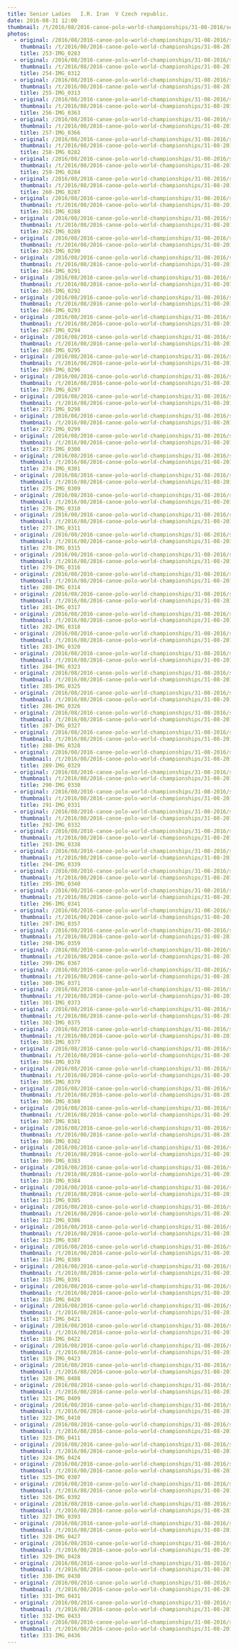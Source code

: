 ```yaml
---
title: Senior Ladies   I.R. Iran  V Czech republic.
date: 2016-08-31 12:00
thumbnail: /t/2016/08/2016-canoe-polo-world-championships/31-08-2016/senior-ladies-ir-iran-v-czech-republic/253-img_0283.jpg
photos:
  - original: /2016/08/2016-canoe-polo-world-championships/31-08-2016/senior-ladies-ir-iran-v-czech-republic/253-img_0283.jpg
    thumbnail: /t/2016/08/2016-canoe-polo-world-championships/31-08-2016/senior-ladies-ir-iran-v-czech-republic/253-img_0283.jpg
    title: 253-IMG_0283
  - original: /2016/08/2016-canoe-polo-world-championships/31-08-2016/senior-ladies-ir-iran-v-czech-republic/254-img_0312.jpg
    thumbnail: /t/2016/08/2016-canoe-polo-world-championships/31-08-2016/senior-ladies-ir-iran-v-czech-republic/254-img_0312.jpg
    title: 254-IMG_0312
  - original: /2016/08/2016-canoe-polo-world-championships/31-08-2016/senior-ladies-ir-iran-v-czech-republic/255-img_0313.jpg
    thumbnail: /t/2016/08/2016-canoe-polo-world-championships/31-08-2016/senior-ladies-ir-iran-v-czech-republic/255-img_0313.jpg
    title: 255-IMG_0313
  - original: /2016/08/2016-canoe-polo-world-championships/31-08-2016/senior-ladies-ir-iran-v-czech-republic/256-img_0363.jpg
    thumbnail: /t/2016/08/2016-canoe-polo-world-championships/31-08-2016/senior-ladies-ir-iran-v-czech-republic/256-img_0363.jpg
    title: 256-IMG_0363
  - original: /2016/08/2016-canoe-polo-world-championships/31-08-2016/senior-ladies-ir-iran-v-czech-republic/257-img_0366.jpg
    thumbnail: /t/2016/08/2016-canoe-polo-world-championships/31-08-2016/senior-ladies-ir-iran-v-czech-republic/257-img_0366.jpg
    title: 257-IMG_0366
  - original: /2016/08/2016-canoe-polo-world-championships/31-08-2016/senior-ladies-ir-iran-v-czech-republic/258-img_0282.jpg
    thumbnail: /t/2016/08/2016-canoe-polo-world-championships/31-08-2016/senior-ladies-ir-iran-v-czech-republic/258-img_0282.jpg
    title: 258-IMG_0282
  - original: /2016/08/2016-canoe-polo-world-championships/31-08-2016/senior-ladies-ir-iran-v-czech-republic/259-img_0284.jpg
    thumbnail: /t/2016/08/2016-canoe-polo-world-championships/31-08-2016/senior-ladies-ir-iran-v-czech-republic/259-img_0284.jpg
    title: 259-IMG_0284
  - original: /2016/08/2016-canoe-polo-world-championships/31-08-2016/senior-ladies-ir-iran-v-czech-republic/260-img_0287.jpg
    thumbnail: /t/2016/08/2016-canoe-polo-world-championships/31-08-2016/senior-ladies-ir-iran-v-czech-republic/260-img_0287.jpg
    title: 260-IMG_0287
  - original: /2016/08/2016-canoe-polo-world-championships/31-08-2016/senior-ladies-ir-iran-v-czech-republic/261-img_0288.jpg
    thumbnail: /t/2016/08/2016-canoe-polo-world-championships/31-08-2016/senior-ladies-ir-iran-v-czech-republic/261-img_0288.jpg
    title: 261-IMG_0288
  - original: /2016/08/2016-canoe-polo-world-championships/31-08-2016/senior-ladies-ir-iran-v-czech-republic/262-img_0289.jpg
    thumbnail: /t/2016/08/2016-canoe-polo-world-championships/31-08-2016/senior-ladies-ir-iran-v-czech-republic/262-img_0289.jpg
    title: 262-IMG_0289
  - original: /2016/08/2016-canoe-polo-world-championships/31-08-2016/senior-ladies-ir-iran-v-czech-republic/263-img_0290.jpg
    thumbnail: /t/2016/08/2016-canoe-polo-world-championships/31-08-2016/senior-ladies-ir-iran-v-czech-republic/263-img_0290.jpg
    title: 263-IMG_0290
  - original: /2016/08/2016-canoe-polo-world-championships/31-08-2016/senior-ladies-ir-iran-v-czech-republic/264-img_0291.jpg
    thumbnail: /t/2016/08/2016-canoe-polo-world-championships/31-08-2016/senior-ladies-ir-iran-v-czech-republic/264-img_0291.jpg
    title: 264-IMG_0291
  - original: /2016/08/2016-canoe-polo-world-championships/31-08-2016/senior-ladies-ir-iran-v-czech-republic/265-img_0292.jpg
    thumbnail: /t/2016/08/2016-canoe-polo-world-championships/31-08-2016/senior-ladies-ir-iran-v-czech-republic/265-img_0292.jpg
    title: 265-IMG_0292
  - original: /2016/08/2016-canoe-polo-world-championships/31-08-2016/senior-ladies-ir-iran-v-czech-republic/266-img_0293.jpg
    thumbnail: /t/2016/08/2016-canoe-polo-world-championships/31-08-2016/senior-ladies-ir-iran-v-czech-republic/266-img_0293.jpg
    title: 266-IMG_0293
  - original: /2016/08/2016-canoe-polo-world-championships/31-08-2016/senior-ladies-ir-iran-v-czech-republic/267-img_0294.jpg
    thumbnail: /t/2016/08/2016-canoe-polo-world-championships/31-08-2016/senior-ladies-ir-iran-v-czech-republic/267-img_0294.jpg
    title: 267-IMG_0294
  - original: /2016/08/2016-canoe-polo-world-championships/31-08-2016/senior-ladies-ir-iran-v-czech-republic/268-img_0295.jpg
    thumbnail: /t/2016/08/2016-canoe-polo-world-championships/31-08-2016/senior-ladies-ir-iran-v-czech-republic/268-img_0295.jpg
    title: 268-IMG_0295
  - original: /2016/08/2016-canoe-polo-world-championships/31-08-2016/senior-ladies-ir-iran-v-czech-republic/269-img_0296.jpg
    thumbnail: /t/2016/08/2016-canoe-polo-world-championships/31-08-2016/senior-ladies-ir-iran-v-czech-republic/269-img_0296.jpg
    title: 269-IMG_0296
  - original: /2016/08/2016-canoe-polo-world-championships/31-08-2016/senior-ladies-ir-iran-v-czech-republic/270-img_0297.jpg
    thumbnail: /t/2016/08/2016-canoe-polo-world-championships/31-08-2016/senior-ladies-ir-iran-v-czech-republic/270-img_0297.jpg
    title: 270-IMG_0297
  - original: /2016/08/2016-canoe-polo-world-championships/31-08-2016/senior-ladies-ir-iran-v-czech-republic/271-img_0298.jpg
    thumbnail: /t/2016/08/2016-canoe-polo-world-championships/31-08-2016/senior-ladies-ir-iran-v-czech-republic/271-img_0298.jpg
    title: 271-IMG_0298
  - original: /2016/08/2016-canoe-polo-world-championships/31-08-2016/senior-ladies-ir-iran-v-czech-republic/272-img_0299.jpg
    thumbnail: /t/2016/08/2016-canoe-polo-world-championships/31-08-2016/senior-ladies-ir-iran-v-czech-republic/272-img_0299.jpg
    title: 272-IMG_0299
  - original: /2016/08/2016-canoe-polo-world-championships/31-08-2016/senior-ladies-ir-iran-v-czech-republic/273-img_0300.jpg
    thumbnail: /t/2016/08/2016-canoe-polo-world-championships/31-08-2016/senior-ladies-ir-iran-v-czech-republic/273-img_0300.jpg
    title: 273-IMG_0300
  - original: /2016/08/2016-canoe-polo-world-championships/31-08-2016/senior-ladies-ir-iran-v-czech-republic/274-img_0301.jpg
    thumbnail: /t/2016/08/2016-canoe-polo-world-championships/31-08-2016/senior-ladies-ir-iran-v-czech-republic/274-img_0301.jpg
    title: 274-IMG_0301
  - original: /2016/08/2016-canoe-polo-world-championships/31-08-2016/senior-ladies-ir-iran-v-czech-republic/275-img_0309.jpg
    thumbnail: /t/2016/08/2016-canoe-polo-world-championships/31-08-2016/senior-ladies-ir-iran-v-czech-republic/275-img_0309.jpg
    title: 275-IMG_0309
  - original: /2016/08/2016-canoe-polo-world-championships/31-08-2016/senior-ladies-ir-iran-v-czech-republic/276-img_0310.jpg
    thumbnail: /t/2016/08/2016-canoe-polo-world-championships/31-08-2016/senior-ladies-ir-iran-v-czech-republic/276-img_0310.jpg
    title: 276-IMG_0310
  - original: /2016/08/2016-canoe-polo-world-championships/31-08-2016/senior-ladies-ir-iran-v-czech-republic/277-img_0311.jpg
    thumbnail: /t/2016/08/2016-canoe-polo-world-championships/31-08-2016/senior-ladies-ir-iran-v-czech-republic/277-img_0311.jpg
    title: 277-IMG_0311
  - original: /2016/08/2016-canoe-polo-world-championships/31-08-2016/senior-ladies-ir-iran-v-czech-republic/278-img_0315.jpg
    thumbnail: /t/2016/08/2016-canoe-polo-world-championships/31-08-2016/senior-ladies-ir-iran-v-czech-republic/278-img_0315.jpg
    title: 278-IMG_0315
  - original: /2016/08/2016-canoe-polo-world-championships/31-08-2016/senior-ladies-ir-iran-v-czech-republic/279-img_0316.jpg
    thumbnail: /t/2016/08/2016-canoe-polo-world-championships/31-08-2016/senior-ladies-ir-iran-v-czech-republic/279-img_0316.jpg
    title: 279-IMG_0316
  - original: /2016/08/2016-canoe-polo-world-championships/31-08-2016/senior-ladies-ir-iran-v-czech-republic/280-img_0314.jpg
    thumbnail: /t/2016/08/2016-canoe-polo-world-championships/31-08-2016/senior-ladies-ir-iran-v-czech-republic/280-img_0314.jpg
    title: 280-IMG_0314
  - original: /2016/08/2016-canoe-polo-world-championships/31-08-2016/senior-ladies-ir-iran-v-czech-republic/281-img_0317.jpg
    thumbnail: /t/2016/08/2016-canoe-polo-world-championships/31-08-2016/senior-ladies-ir-iran-v-czech-republic/281-img_0317.jpg
    title: 281-IMG_0317
  - original: /2016/08/2016-canoe-polo-world-championships/31-08-2016/senior-ladies-ir-iran-v-czech-republic/282-img_0318.jpg
    thumbnail: /t/2016/08/2016-canoe-polo-world-championships/31-08-2016/senior-ladies-ir-iran-v-czech-republic/282-img_0318.jpg
    title: 282-IMG_0318
  - original: /2016/08/2016-canoe-polo-world-championships/31-08-2016/senior-ladies-ir-iran-v-czech-republic/283-img_0320.jpg
    thumbnail: /t/2016/08/2016-canoe-polo-world-championships/31-08-2016/senior-ladies-ir-iran-v-czech-republic/283-img_0320.jpg
    title: 283-IMG_0320
  - original: /2016/08/2016-canoe-polo-world-championships/31-08-2016/senior-ladies-ir-iran-v-czech-republic/284-img_0323.jpg
    thumbnail: /t/2016/08/2016-canoe-polo-world-championships/31-08-2016/senior-ladies-ir-iran-v-czech-republic/284-img_0323.jpg
    title: 284-IMG_0323
  - original: /2016/08/2016-canoe-polo-world-championships/31-08-2016/senior-ladies-ir-iran-v-czech-republic/285-img_0325.jpg
    thumbnail: /t/2016/08/2016-canoe-polo-world-championships/31-08-2016/senior-ladies-ir-iran-v-czech-republic/285-img_0325.jpg
    title: 285-IMG_0325
  - original: /2016/08/2016-canoe-polo-world-championships/31-08-2016/senior-ladies-ir-iran-v-czech-republic/286-img_0326.jpg
    thumbnail: /t/2016/08/2016-canoe-polo-world-championships/31-08-2016/senior-ladies-ir-iran-v-czech-republic/286-img_0326.jpg
    title: 286-IMG_0326
  - original: /2016/08/2016-canoe-polo-world-championships/31-08-2016/senior-ladies-ir-iran-v-czech-republic/287-img_0327.jpg
    thumbnail: /t/2016/08/2016-canoe-polo-world-championships/31-08-2016/senior-ladies-ir-iran-v-czech-republic/287-img_0327.jpg
    title: 287-IMG_0327
  - original: /2016/08/2016-canoe-polo-world-championships/31-08-2016/senior-ladies-ir-iran-v-czech-republic/288-img_0328.jpg
    thumbnail: /t/2016/08/2016-canoe-polo-world-championships/31-08-2016/senior-ladies-ir-iran-v-czech-republic/288-img_0328.jpg
    title: 288-IMG_0328
  - original: /2016/08/2016-canoe-polo-world-championships/31-08-2016/senior-ladies-ir-iran-v-czech-republic/289-img_0329.jpg
    thumbnail: /t/2016/08/2016-canoe-polo-world-championships/31-08-2016/senior-ladies-ir-iran-v-czech-republic/289-img_0329.jpg
    title: 289-IMG_0329
  - original: /2016/08/2016-canoe-polo-world-championships/31-08-2016/senior-ladies-ir-iran-v-czech-republic/290-img_0330.jpg
    thumbnail: /t/2016/08/2016-canoe-polo-world-championships/31-08-2016/senior-ladies-ir-iran-v-czech-republic/290-img_0330.jpg
    title: 290-IMG_0330
  - original: /2016/08/2016-canoe-polo-world-championships/31-08-2016/senior-ladies-ir-iran-v-czech-republic/291-img_0331.jpg
    thumbnail: /t/2016/08/2016-canoe-polo-world-championships/31-08-2016/senior-ladies-ir-iran-v-czech-republic/291-img_0331.jpg
    title: 291-IMG_0331
  - original: /2016/08/2016-canoe-polo-world-championships/31-08-2016/senior-ladies-ir-iran-v-czech-republic/292-img_0332.jpg
    thumbnail: /t/2016/08/2016-canoe-polo-world-championships/31-08-2016/senior-ladies-ir-iran-v-czech-republic/292-img_0332.jpg
    title: 292-IMG_0332
  - original: /2016/08/2016-canoe-polo-world-championships/31-08-2016/senior-ladies-ir-iran-v-czech-republic/293-img_0338.jpg
    thumbnail: /t/2016/08/2016-canoe-polo-world-championships/31-08-2016/senior-ladies-ir-iran-v-czech-republic/293-img_0338.jpg
    title: 293-IMG_0338
  - original: /2016/08/2016-canoe-polo-world-championships/31-08-2016/senior-ladies-ir-iran-v-czech-republic/294-img_0339.jpg
    thumbnail: /t/2016/08/2016-canoe-polo-world-championships/31-08-2016/senior-ladies-ir-iran-v-czech-republic/294-img_0339.jpg
    title: 294-IMG_0339
  - original: /2016/08/2016-canoe-polo-world-championships/31-08-2016/senior-ladies-ir-iran-v-czech-republic/295-img_0340.jpg
    thumbnail: /t/2016/08/2016-canoe-polo-world-championships/31-08-2016/senior-ladies-ir-iran-v-czech-republic/295-img_0340.jpg
    title: 295-IMG_0340
  - original: /2016/08/2016-canoe-polo-world-championships/31-08-2016/senior-ladies-ir-iran-v-czech-republic/296-img_0341.jpg
    thumbnail: /t/2016/08/2016-canoe-polo-world-championships/31-08-2016/senior-ladies-ir-iran-v-czech-republic/296-img_0341.jpg
    title: 296-IMG_0341
  - original: /2016/08/2016-canoe-polo-world-championships/31-08-2016/senior-ladies-ir-iran-v-czech-republic/297-img_0357.jpg
    thumbnail: /t/2016/08/2016-canoe-polo-world-championships/31-08-2016/senior-ladies-ir-iran-v-czech-republic/297-img_0357.jpg
    title: 297-IMG_0357
  - original: /2016/08/2016-canoe-polo-world-championships/31-08-2016/senior-ladies-ir-iran-v-czech-republic/298-img_0359.jpg
    thumbnail: /t/2016/08/2016-canoe-polo-world-championships/31-08-2016/senior-ladies-ir-iran-v-czech-republic/298-img_0359.jpg
    title: 298-IMG_0359
  - original: /2016/08/2016-canoe-polo-world-championships/31-08-2016/senior-ladies-ir-iran-v-czech-republic/299-img_0367.jpg
    thumbnail: /t/2016/08/2016-canoe-polo-world-championships/31-08-2016/senior-ladies-ir-iran-v-czech-republic/299-img_0367.jpg
    title: 299-IMG_0367
  - original: /2016/08/2016-canoe-polo-world-championships/31-08-2016/senior-ladies-ir-iran-v-czech-republic/300-img_0371.jpg
    thumbnail: /t/2016/08/2016-canoe-polo-world-championships/31-08-2016/senior-ladies-ir-iran-v-czech-republic/300-img_0371.jpg
    title: 300-IMG_0371
  - original: /2016/08/2016-canoe-polo-world-championships/31-08-2016/senior-ladies-ir-iran-v-czech-republic/301-img_0373.jpg
    thumbnail: /t/2016/08/2016-canoe-polo-world-championships/31-08-2016/senior-ladies-ir-iran-v-czech-republic/301-img_0373.jpg
    title: 301-IMG_0373
  - original: /2016/08/2016-canoe-polo-world-championships/31-08-2016/senior-ladies-ir-iran-v-czech-republic/302-img_0375.jpg
    thumbnail: /t/2016/08/2016-canoe-polo-world-championships/31-08-2016/senior-ladies-ir-iran-v-czech-republic/302-img_0375.jpg
    title: 302-IMG_0375
  - original: /2016/08/2016-canoe-polo-world-championships/31-08-2016/senior-ladies-ir-iran-v-czech-republic/303-img_0377.jpg
    thumbnail: /t/2016/08/2016-canoe-polo-world-championships/31-08-2016/senior-ladies-ir-iran-v-czech-republic/303-img_0377.jpg
    title: 303-IMG_0377
  - original: /2016/08/2016-canoe-polo-world-championships/31-08-2016/senior-ladies-ir-iran-v-czech-republic/304-img_0378.jpg
    thumbnail: /t/2016/08/2016-canoe-polo-world-championships/31-08-2016/senior-ladies-ir-iran-v-czech-republic/304-img_0378.jpg
    title: 304-IMG_0378
  - original: /2016/08/2016-canoe-polo-world-championships/31-08-2016/senior-ladies-ir-iran-v-czech-republic/305-img_0379.jpg
    thumbnail: /t/2016/08/2016-canoe-polo-world-championships/31-08-2016/senior-ladies-ir-iran-v-czech-republic/305-img_0379.jpg
    title: 305-IMG_0379
  - original: /2016/08/2016-canoe-polo-world-championships/31-08-2016/senior-ladies-ir-iran-v-czech-republic/306-img_0380.jpg
    thumbnail: /t/2016/08/2016-canoe-polo-world-championships/31-08-2016/senior-ladies-ir-iran-v-czech-republic/306-img_0380.jpg
    title: 306-IMG_0380
  - original: /2016/08/2016-canoe-polo-world-championships/31-08-2016/senior-ladies-ir-iran-v-czech-republic/307-img_0381.jpg
    thumbnail: /t/2016/08/2016-canoe-polo-world-championships/31-08-2016/senior-ladies-ir-iran-v-czech-republic/307-img_0381.jpg
    title: 307-IMG_0381
  - original: /2016/08/2016-canoe-polo-world-championships/31-08-2016/senior-ladies-ir-iran-v-czech-republic/308-img_0382.jpg
    thumbnail: /t/2016/08/2016-canoe-polo-world-championships/31-08-2016/senior-ladies-ir-iran-v-czech-republic/308-img_0382.jpg
    title: 308-IMG_0382
  - original: /2016/08/2016-canoe-polo-world-championships/31-08-2016/senior-ladies-ir-iran-v-czech-republic/309-img_0383.jpg
    thumbnail: /t/2016/08/2016-canoe-polo-world-championships/31-08-2016/senior-ladies-ir-iran-v-czech-republic/309-img_0383.jpg
    title: 309-IMG_0383
  - original: /2016/08/2016-canoe-polo-world-championships/31-08-2016/senior-ladies-ir-iran-v-czech-republic/310-img_0384.jpg
    thumbnail: /t/2016/08/2016-canoe-polo-world-championships/31-08-2016/senior-ladies-ir-iran-v-czech-republic/310-img_0384.jpg
    title: 310-IMG_0384
  - original: /2016/08/2016-canoe-polo-world-championships/31-08-2016/senior-ladies-ir-iran-v-czech-republic/311-img_0385.jpg
    thumbnail: /t/2016/08/2016-canoe-polo-world-championships/31-08-2016/senior-ladies-ir-iran-v-czech-republic/311-img_0385.jpg
    title: 311-IMG_0385
  - original: /2016/08/2016-canoe-polo-world-championships/31-08-2016/senior-ladies-ir-iran-v-czech-republic/312-img_0386.jpg
    thumbnail: /t/2016/08/2016-canoe-polo-world-championships/31-08-2016/senior-ladies-ir-iran-v-czech-republic/312-img_0386.jpg
    title: 312-IMG_0386
  - original: /2016/08/2016-canoe-polo-world-championships/31-08-2016/senior-ladies-ir-iran-v-czech-republic/313-img_0387.jpg
    thumbnail: /t/2016/08/2016-canoe-polo-world-championships/31-08-2016/senior-ladies-ir-iran-v-czech-republic/313-img_0387.jpg
    title: 313-IMG_0387
  - original: /2016/08/2016-canoe-polo-world-championships/31-08-2016/senior-ladies-ir-iran-v-czech-republic/314-img_0389.jpg
    thumbnail: /t/2016/08/2016-canoe-polo-world-championships/31-08-2016/senior-ladies-ir-iran-v-czech-republic/314-img_0389.jpg
    title: 314-IMG_0389
  - original: /2016/08/2016-canoe-polo-world-championships/31-08-2016/senior-ladies-ir-iran-v-czech-republic/315-img_0391.jpg
    thumbnail: /t/2016/08/2016-canoe-polo-world-championships/31-08-2016/senior-ladies-ir-iran-v-czech-republic/315-img_0391.jpg
    title: 315-IMG_0391
  - original: /2016/08/2016-canoe-polo-world-championships/31-08-2016/senior-ladies-ir-iran-v-czech-republic/316-img_0420.jpg
    thumbnail: /t/2016/08/2016-canoe-polo-world-championships/31-08-2016/senior-ladies-ir-iran-v-czech-republic/316-img_0420.jpg
    title: 316-IMG_0420
  - original: /2016/08/2016-canoe-polo-world-championships/31-08-2016/senior-ladies-ir-iran-v-czech-republic/317-img_0421.jpg
    thumbnail: /t/2016/08/2016-canoe-polo-world-championships/31-08-2016/senior-ladies-ir-iran-v-czech-republic/317-img_0421.jpg
    title: 317-IMG_0421
  - original: /2016/08/2016-canoe-polo-world-championships/31-08-2016/senior-ladies-ir-iran-v-czech-republic/318-img_0422.jpg
    thumbnail: /t/2016/08/2016-canoe-polo-world-championships/31-08-2016/senior-ladies-ir-iran-v-czech-republic/318-img_0422.jpg
    title: 318-IMG_0422
  - original: /2016/08/2016-canoe-polo-world-championships/31-08-2016/senior-ladies-ir-iran-v-czech-republic/319-img_0423.jpg
    thumbnail: /t/2016/08/2016-canoe-polo-world-championships/31-08-2016/senior-ladies-ir-iran-v-czech-republic/319-img_0423.jpg
    title: 319-IMG_0423
  - original: /2016/08/2016-canoe-polo-world-championships/31-08-2016/senior-ladies-ir-iran-v-czech-republic/320-img_0408.jpg
    thumbnail: /t/2016/08/2016-canoe-polo-world-championships/31-08-2016/senior-ladies-ir-iran-v-czech-republic/320-img_0408.jpg
    title: 320-IMG_0408
  - original: /2016/08/2016-canoe-polo-world-championships/31-08-2016/senior-ladies-ir-iran-v-czech-republic/321-img_0409.jpg
    thumbnail: /t/2016/08/2016-canoe-polo-world-championships/31-08-2016/senior-ladies-ir-iran-v-czech-republic/321-img_0409.jpg
    title: 321-IMG_0409
  - original: /2016/08/2016-canoe-polo-world-championships/31-08-2016/senior-ladies-ir-iran-v-czech-republic/322-img_0410.jpg
    thumbnail: /t/2016/08/2016-canoe-polo-world-championships/31-08-2016/senior-ladies-ir-iran-v-czech-republic/322-img_0410.jpg
    title: 322-IMG_0410
  - original: /2016/08/2016-canoe-polo-world-championships/31-08-2016/senior-ladies-ir-iran-v-czech-republic/323-img_0411.jpg
    thumbnail: /t/2016/08/2016-canoe-polo-world-championships/31-08-2016/senior-ladies-ir-iran-v-czech-republic/323-img_0411.jpg
    title: 323-IMG_0411
  - original: /2016/08/2016-canoe-polo-world-championships/31-08-2016/senior-ladies-ir-iran-v-czech-republic/324-img_0424.jpg
    thumbnail: /t/2016/08/2016-canoe-polo-world-championships/31-08-2016/senior-ladies-ir-iran-v-czech-republic/324-img_0424.jpg
    title: 324-IMG_0424
  - original: /2016/08/2016-canoe-polo-world-championships/31-08-2016/senior-ladies-ir-iran-v-czech-republic/325-img_0307.jpg
    thumbnail: /t/2016/08/2016-canoe-polo-world-championships/31-08-2016/senior-ladies-ir-iran-v-czech-republic/325-img_0307.jpg
    title: 325-IMG_0307
  - original: /2016/08/2016-canoe-polo-world-championships/31-08-2016/senior-ladies-ir-iran-v-czech-republic/326-img_0392.jpg
    thumbnail: /t/2016/08/2016-canoe-polo-world-championships/31-08-2016/senior-ladies-ir-iran-v-czech-republic/326-img_0392.jpg
    title: 326-IMG_0392
  - original: /2016/08/2016-canoe-polo-world-championships/31-08-2016/senior-ladies-ir-iran-v-czech-republic/327-img_0393.jpg
    thumbnail: /t/2016/08/2016-canoe-polo-world-championships/31-08-2016/senior-ladies-ir-iran-v-czech-republic/327-img_0393.jpg
    title: 327-IMG_0393
  - original: /2016/08/2016-canoe-polo-world-championships/31-08-2016/senior-ladies-ir-iran-v-czech-republic/328-img_0427.jpg
    thumbnail: /t/2016/08/2016-canoe-polo-world-championships/31-08-2016/senior-ladies-ir-iran-v-czech-republic/328-img_0427.jpg
    title: 328-IMG_0427
  - original: /2016/08/2016-canoe-polo-world-championships/31-08-2016/senior-ladies-ir-iran-v-czech-republic/329-img_0428.jpg
    thumbnail: /t/2016/08/2016-canoe-polo-world-championships/31-08-2016/senior-ladies-ir-iran-v-czech-republic/329-img_0428.jpg
    title: 329-IMG_0428
  - original: /2016/08/2016-canoe-polo-world-championships/31-08-2016/senior-ladies-ir-iran-v-czech-republic/330-img_0430.jpg
    thumbnail: /t/2016/08/2016-canoe-polo-world-championships/31-08-2016/senior-ladies-ir-iran-v-czech-republic/330-img_0430.jpg
    title: 330-IMG_0430
  - original: /2016/08/2016-canoe-polo-world-championships/31-08-2016/senior-ladies-ir-iran-v-czech-republic/331-img_0431.jpg
    thumbnail: /t/2016/08/2016-canoe-polo-world-championships/31-08-2016/senior-ladies-ir-iran-v-czech-republic/331-img_0431.jpg
    title: 331-IMG_0431
  - original: /2016/08/2016-canoe-polo-world-championships/31-08-2016/senior-ladies-ir-iran-v-czech-republic/332-img_0433.jpg
    thumbnail: /t/2016/08/2016-canoe-polo-world-championships/31-08-2016/senior-ladies-ir-iran-v-czech-republic/332-img_0433.jpg
    title: 332-IMG_0433
  - original: /2016/08/2016-canoe-polo-world-championships/31-08-2016/senior-ladies-ir-iran-v-czech-republic/333-img_0436.jpg
    thumbnail: /t/2016/08/2016-canoe-polo-world-championships/31-08-2016/senior-ladies-ir-iran-v-czech-republic/333-img_0436.jpg
    title: 333-IMG_0436
---
```

